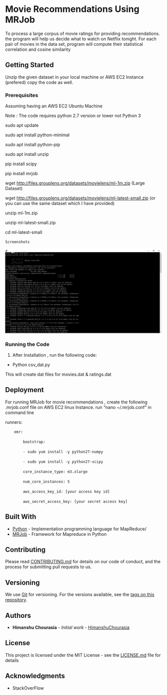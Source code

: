 # Movie Recommendations Using MRJob

To process a large corpus of movie ratings for providing recommendations. the program will help us decide what to watch on Netflix tonight. For each pair of movies in the data set, program will compute their statistical correlation and cosine similarity 



## Getting Started

Unzip the given dataset in your local machine or AWS EC2 Instance (prefered) copy the code as well.

### Prerequisites

Assuming having an AWS EC2 Ubuntu Machine 


Note : The code requires python 2.7 version or lower not Python 3


sudo apt update


sudo apt install python-minimal


sudo apt install python-pip


sudo apt install unzip


pip install scipy


pip install mrjob


wget http://files.grouplens.org/datasets/movielens/ml-1m.zip (Large Dataset)


wget http://files.grouplens.org/datasets/movielens/ml-latest-small.zip (or you can use the same dataset which I have provided)


unzip ml-1m.zip


unzip ml-latest-small.zip


cd ml-latest-small




```
Screenshots
```
![Screenshot](Images/Example_Step1.JPG?raw=true "Step1")

### Running the Code

1. After Installation , run the following code:
* Python csv_dat.py


This will create dat files for movies.dat & ratings.dat



## Deployment

For running MRJob for movie recommendations , create the following .mrjob.conf file on AWS EC2 linux Instance.
run “nano ~/.mrjob.conf” in command line


runners:

	    emr:
      
	        bootstrap:
          
	        - sudo yum install -y python27-numpy
          
	        - sudo yum install -y python27-scipy
          
	        core_instance_type: m3.xlarge
          
	        num_core_instances: 5
          
	        aws_access_key_id: [your access key id]
          
	        aws_secret_access_key: [your secret access key]


## Built With

* [Python](https://www.python.org/) - Implementation programming language for MapReduce/
* [MRJob](https://pythonhosted.org/mrjob/index.html) - Framework for Mapreduce in Python


## Contributing

Please read [CONTRIBUTING.md](https://gist.github.com/PurpleBooth/b24679402957c63ec426) for details on our code of conduct, and the process for submitting pull requests to us.

## Versioning

We use [Git](https://git-scm.com/) for versioning. For the versions available, see the [tags on this repository](https://github.com/HimanshuChourasia/Movie_Recommendations_Using_MRJob/tags). 

## Authors

* **Himanshu Chourasia** - *Initial work* - [HimanshuChourasia](https://github.com/HimanshuChourasia)



## License

This project is licensed under the MIT License - see the [LICENSE.md](LICENSE.md) file for details

## Acknowledgments

* StackOverFlow

